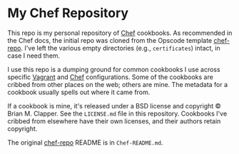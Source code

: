 # My Chef Repository

This repo is my personal repository of [Chef][] cookbooks. As recommended in
the Chef docs, the initial repo was cloned from the Opscode template
[chef-repo][]. I've left the various empty directories (e.g., `certificates`)
intact, in case I need them.

I use this repo is a dumping ground for common cookbooks I use across specific
[Vagrant][] and [Chef][] configurations. Some of the cookbooks are cribbed
from other places on the web; others are mine. The metadata for a cookbook
usually spells out where it came from.

If a cookbook is mine, it's released under a BSD license and copyright
&copy; Brian M. Clapper. See the `LICENSE.md` file in this repository.
Cookbooks I've cribbed from elsewhere have their own licenses, and their
authors retain copyright.

The original [chef-repo][] README is in `Chef-README.md`.

[Chef]: http://www.opscode.com/chef/
[chef-repo]: https://github.com/opscode/chef-repo
[Vagrant]: http://vagrantup.com/


